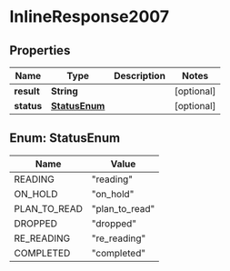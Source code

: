 

# InlineResponse2007

## Properties

Name | Type | Description | Notes
------------ | ------------- | ------------- | -------------
**result** | **String** |  |  [optional]
**status** | [**StatusEnum**](#StatusEnum) |  |  [optional]



## Enum: StatusEnum

Name | Value
---- | -----
READING | &quot;reading&quot;
ON_HOLD | &quot;on_hold&quot;
PLAN_TO_READ | &quot;plan_to_read&quot;
DROPPED | &quot;dropped&quot;
RE_READING | &quot;re_reading&quot;
COMPLETED | &quot;completed&quot;



